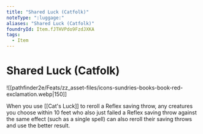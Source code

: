 ```yaml
---
title: "Shared Luck (Catfolk)"
noteType: ":luggage:"
aliases: "Shared Luck (Catfolk)"
foundryId: Item.fJTHVPdo9FzdJXKA
tags:
  - Item
---
```


# Shared Luck (Catfolk)
![[pathfinder2e/Feats/zz_asset-files/icons-sundries-books-book-red-exclamation.webp|150]]

When you use [[Cat's Luck]] to reroll a Reflex saving throw, any creatures you choose within 10 feet who also just failed a Reflex saving throw against the same effect (such as a single spell) can also reroll their saving throws and use the better result.

